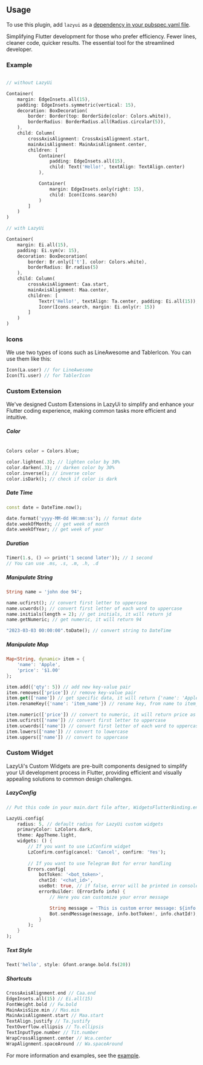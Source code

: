 ## Usage

To use this plugin, add `lazyui` as a [dependency in your pubspec.yaml file](https://flutter.dev/platform-plugins/).

Simplifying Flutter development for those who prefer efficiency. Fewer lines, cleaner code, quicker results. The essential tool for the streamlined developer.

### Example

```dart 

// without LazyUi

Container(
    margin: EdgeInsets.all(15),
    padding: EdgeInsets.symmetric(vertical: 15),
    decoration: BoxDecoration(
        border: Border(top: BorderSide(color: Colors.white)),
        borderRadius: BorderRadius.all(Radius.circular(5)),
    ),
    child: Column(
        crossAxisAlignment: CrossAxisAlignment.start,
        mainAxisAlignment: MainAxisAlignment.center,
        children: [
            Container(
                padding: EdgeInsets.all(15),
                child: Text('Hello!', textAlign: TextAlign.center)
            ),

            Container(
                margin: EdgeInsets.only(right: 15),
                child: Icon(Icons.search)
            )
        ]
    )
)

// with LazyUi

Container(
    margin: Ei.all(15),
    padding: Ei.sym(v: 15),
    decoration: BoxDecoration(
        border: Br.only(['t'], color: Colors.white),
        borderRadius: Br.radius(5)
    ),
    child: Column(
        crossAxisAlignment: Caa.start,
        mainAxisAlignment: Maa.center,
        children: [
            Textr('Hello!', textAlign: Ta.center, padding: Ei.all(15)),
            Iconr(Icons.search, margin: Ei.only(r: 15))
        ]
    )
)

```

### Icons

We use two types of icons such as LineAwesome and TablerIcon. You can use them like this:

```dart
Icon(La.user) // for LineAwesome
Icon(Ti.user) // for TablerIcon
```

### Custom Extension

We've designed Custom Extensions in LazyUi to simplify and enhance your Flutter coding experience, making common tasks more efficient and intuitive.

##### Color
```dart

Colors color = Colors.blue;

color.lighten(.3); // lighten color by 30%
color.darken(.3); // darken color by 30%
color.inverse(); // inverse color
color.isDark(); // check if color is dark
```

##### Date Time
```dart
const date = DateTime.now();

date.format('yyyy-MM-dd HH:mm:ss'); // format date
date.weekOfMonth; // get week of month
date.weekOfYear; // get week of year
```

##### Duration
```dart
Timer(1.s, () => print('1 second later')); // 1 second
// You can use .ms, .s, .m, .h, .d
```

##### Manipulate String
```dart
String name = 'john doe 94';

name.ucfirst(); // convert first letter to uppercase
name.ucwords(); // convert first letter of each word to uppercase
name.initials(length = 2); // get initials, it will return jd
name.getNumeric; // get numeric, it will return 94

"2023-03-03 00:00:00".toDate(); // convert string to DateTime

```

##### Manipulate Map
```dart
Map<String, dynamic> item = {
    'name': 'Apple',
    'price': '$1.00'
};

item.add({'qty': 5}) // add new key-value pair
item.removes(['price']) // remove key-value pair
item.get(['name']) // get specific data, it will return {'name': 'Apple'}
item.renameKey({'name': 'item_name'}) // rename key, from name to item_name

item.numeric(['price']) // convert to numeric, it will return price as double
item.ucfirst(['name']) // convert first letter to uppercase
item.ucwords(['name']) // convert first letter of each word to uppercase
item.lowers(['name']) // convert to lowercase
item.uppers(['name']) // convert to uppercase
```

### Custom Widget

LazyUi's Custom Widgets are pre-built components designed to simplify your UI development process in Flutter, providing efficient and visually appealing solutions to common design challenges.

##### LazyConfig


```dart
// Put this code in your main.dart file after, WidgetsFlutterBinding.ensureInitialized();

LazyUi.config(
    radius: 5, // default radius for LazyUi custom widgets
    primaryColor: LzColors.dark,
    theme: AppTheme.light,
    widgets: () {
        // If you want to use LzConfirm widget
        LzConfirm.config(cancel: 'Cancel', confirm: 'Yes');
        
        // If you want to use Telegram Bot for error handling
        Errors.config(
            botToken: '<bot_token>',
            chatId: '<chat_id>',
            useBot: true, // if false, error will be printed in console only
            errorBuilder: (ErrorInfo info) {
                // Here you can customize your error message

                String message = 'This is custom error message: ${info.error}, ${info.device}';
                Bot.sendMessage(message, info.botToken!, info.chatId!);
            }
        );
    }
);
```

##### Text Style

```dart
Text('hello', style: Gfont.orange.bold.fs(20))
```

##### Shortcuts

```dart
CrossAxisAlignment.end // Caa.end
EdgeInsets.all(15) // Ei.all(15)
FontWeight.bold // Fw.bold
MainAxisSize.min // Mas.min
MainAxisAlignment.start // Maa.start
TextAlign.justify // Ta.justify
TextOverflow.ellipsis // To.ellipsis
TextInputType.number // Tit.number
WrapCrossAlignment.center // Wca.center
WrapAlignment.spaceAround // Wa.spaceAround
```


For more information and examples, see the [example](https://github.com/ashtav/flutter-lazyui/tree/master/example).
